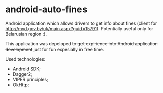 # android-auto-fines
Android application which allows drivers to get info about fines (client for http://mvd.gov.by/uk/main.aspx?guid=15791). Potentially useful only for Belarusian region :).

This application was depeloped <del>to get expirience into Android application development</del> just for fun expesially in free time.

Used technologies:

* Android SDK;
* Dagger2;
* VIPER principles;
* OkHttp;
